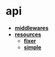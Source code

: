 <!-- generated by markdown-notes-tree -->

# api

<!-- optional markdown-notes-tree directory description starts here -->

<!-- optional markdown-notes-tree directory description ends here -->

- [**middlewares**](middlewares)
- [**resources**](resources)
    - [**fixer**](resources/fixer)
    - [**simple**](resources/simple)
